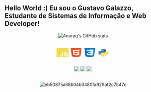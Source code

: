 ## Hello World  :)  Eu sou o Gustavo Galazzo, Estudante de Sistemas de Informação e Web Developer!

<div align="center">
  
![Anurag's GitHub stats](https://github-readme-stats.vercel.app/api?username=gustavogalazzo&show_icons=true)

</div>

<div align="center" style="display: inline_block"><br>
  <img align="center" alt="gust-Js" height="30" width="40" src="https://raw.githubusercontent.com/devicons/devicon/master/icons/javascript/javascript-plain.svg">
  <img align="center" alt="gust-HTML" height="30" width="40" src="https://raw.githubusercontent.com/devicons/devicon/master/icons/html5/html5-original.svg">
  <img align="center" alt="gust-CSS" height="30" width="40" src="https://raw.githubusercontent.com/devicons/devicon/master/icons/css3/css3-original.svg">
  <img align="center" alt="gust-Python" height="30" width="40" src="https://raw.githubusercontent.com/devicons/devicon/master/icons/python/python-original.svg">
</div>
  
  ##
 
<div align="center"> 
  <a href="https://instagram.com/gustavogalazzo" target="_blank"><img src="https://img.shields.io/badge/-Instagram-%23E4405F?style=for-the-badge&logo=instagram&logoColor=white" target="_blank"></a>
  <a href = "mailto:contato.gustavogalazzo@gmail.com"><img src="https://img.shields.io/badge/-Gmail-%23333?style=for-the-badge&logo=gmail&logoColor=white" target="_blank"></a>
  <a href="https://www.linkedin.com/in/gustavo-galazzo-348068157" target="_blank"><img src="https://img.shields.io/badge/-LinkedIn-%230077B5?style=for-the-badge&logo=linkedin&logoColor=white" target="_blank"></a> 
</div>

<br>

<div align="center">
  
![eb50875a68b04b0480fa929af2c7547c](https://github.com/gustavogalazzo/gustavogalazzo/assets/157908693/7a5d9682-049c-48cf-a3af-c7242b5c3317)

</div>

